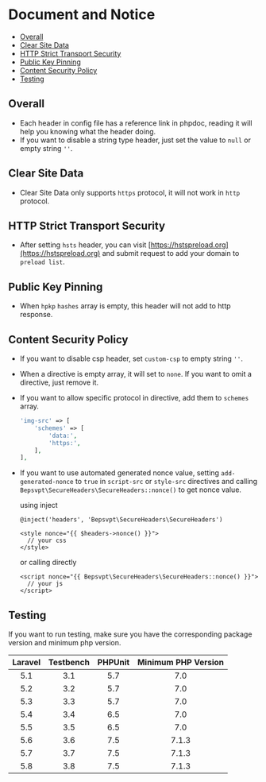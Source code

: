 # Document and Notice

* [Overall](#overall)
* [Clear Site Data](#clear-site-data)
* [HTTP Strict Transport Security](#http-strict-transport-security)
* [Public Key Pinning](#public-key-pinning)
* [Content Security Policy](#content-security-policy)
* [Testing](#testing)

## Overall

* Each header in config file has a reference link in phpdoc, reading it will help you knowing what the header doing.
* If you want to disable a string type header, just set the value to `null` or empty string `''`.

## Clear Site Data

* Clear Site Data only supports `https` protocol, it will not work in `http` protocol.

## HTTP Strict Transport Security

* After setting `hsts` header, you can visit [https://hstspreload.org](https://hstspreload.org) and submit request to add your domain to `preload list`.

## Public Key Pinning

* When `hpkp` `hashes` array is empty, this header will not add to http response.

## Content Security Policy

* If you want to disable csp header, set `custom-csp` to empty string `''`.
* When a directive is empty array, it will set to `none`. If you want to omit a directive, just remove it.
* If you want to allow specific protocol in directive, add them to `schemes` array.
    ```php
    'img-src' => [
        'schemes' => [
            'data:',
            'https:',
        ],
    ],
    ```
* If you want to use automated generated nonce value, setting `add-generated-nonce` to `true` in `script-src` or `style-src` directives and calling `Bepsvpt\SecureHeaders\SecureHeaders::nonce()` to get nonce value.

    using inject
    ```blade
    @inject('headers', 'Bepsvpt\SecureHeaders\SecureHeaders')

    <style nonce="{{ $headers->nonce() }}">
      // your css
    </style>
    ```

    or calling directly
    ```blade
    <script nonce="{{ Bepsvpt\SecureHeaders\SecureHeaders::nonce() }}">
      // your js
    </script>
    ```

## Testing

If you want to run testing, make sure you have the corresponding package version and minimum php version.

| Laravel | Testbench | PHPUnit | Minimum PHP Version |
|:-------:|:---------:|:-------:|:-------------------:|
|   5.1   |    3.1    |   5.7   |         7.0         |
|   5.2   |    3.2    |   5.7   |         7.0         |
|   5.3   |    3.3    |   5.7   |         7.0         |
|   5.4   |    3.4    |   6.5   |         7.0         |
|   5.5   |    3.5    |   6.5   |         7.0         |
|   5.6   |    3.6    |   7.5   |        7.1.3        |
|   5.7   |    3.7    |   7.5   |        7.1.3        |
|   5.8   |    3.8    |   7.5   |        7.1.3        |
